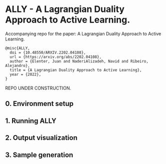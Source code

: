 # ALLY - A Lagrangian Duality Approach to Active Learning.

Accompanying repo for the paper: A Lagrangian Duality Approach to Active Learning.


```
@misc{ALLY,
  doi = {10.48550/ARXIV.2202.04108},
  url = {https://arxiv.org/abs/2202.04108},
  author = {Elenter, Juan and NaderiAlizadeh, Navid and Ribeiro, Alejandro},
  title = {A Lagrangian Duality Approach to Active Learning},
  year = {2022},
}
```


REPO UNDER CONSTRUCTION.


## 0. Environment setup

## 1. Running ALLY

## 2. Output visualization

## 3. Sample generation
